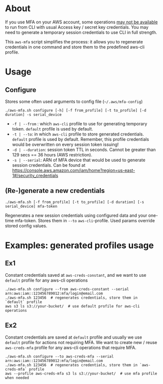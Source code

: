 # About
If you use MFA on your AWS account, some operations 
[may not be available](https://aws.amazon.com/ru/premiumsupport/knowledge-center/authenticate-mfa-cli/) to run 
from CLI with usual Access key / secret key credentials. You may need to generate a temporary session credentials 
to use CLI in full strength.

This `aws-mfa` script simplifies the process: it allows you to regenerate credentials in one command and store them to
the predefined aws-cli profile.

# Usage

## Configure

Stores some often used arguments to config file (`~/.aws/mfa-config`)

```shell
./aws-mfa.sh configure [-h] [-f from_profile] [-t to_profile] [-d duration] -s serial_device
```

* `-f | --from` : which `aws-cli` profile to use for generating temporary token. `default` profile is used by default.
* `-t | --to`: in which `aws-cli` profile to store generated credentials. `default` profile is used by default. 
Remember, this profile credentials would be overwritten on every session token issuing!
* `-d | --duration`: session token TTL in seconds. Cannot be greater than 129 secs == 36 hours (AWS restriction).
* `-s | --serial`: ARN of MFA device that would be used to generate session credentials. Can be found at https://console.aws.amazon.com/iam/home?region=us-east-1#/security_credentials

## (Re-)generate a new credentials

```shell
./aws-mfa.sh [-f from_profile] [-t to_profile] [-d duration] [-s serial_device] mfa-token
```

Regenerates a new session credentials using configured data and your one-time mfa-token. Stores them in `--to` `aws-cli`-profile. Used params override stored config values.

# Examples: generated profiles usage

## Ex1

Constant credentials saved at `aws-creds-constant`, and we want to use `default` profile for any aws-cli operations

```shell
./aws-mfa.sh configure --from aws-creds-constant --serial arn:aws:iam::123456789012:mfa/login@email.com
./aws-mfa.sh 123456  # regenerates credentials, store them in `default` profile
aws s3 ls s3://your-bucket/  # use default profile for aws-cli operations
```

## Ex2

Constant credentials are saved at `default` profile and usually we use `default` profile for actions not requiring MFA.
We want to create new / reuse `aws-creds-mfa` profile for any aws-cli operations that require MFA.

```shell
./aws-mfa.sh configure --to aws-creds-mfa --serial arn:aws:iam::123456789012:mfa/login@email.com 
./aws-mfa.sh 123456  # regenerates credentials, store them in `aws-creds-mfa` profile
aws --profile aws-creds-mfa s3 ls s3://your-bucket/  # use mfa profile when needed
```

